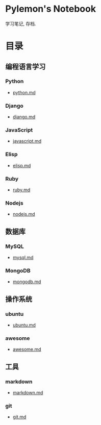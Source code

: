Pylemon's Notebook
==================

学习笔记, 存档.

# 目录  


## 编程语言学习  

### Python  
 
* [python.md](/pylemon/notebook/blob/master/python.md)

### Django  

* [django.md](/pylemon/notebook/blob/master/django.md)

### JavaScript

* [javascript.md](/pylemon/notebook/blob/master/javascript.md)

### Elisp  

* [elisp.md](/pylemon/notebook/blob/master/elisp.md)

### Ruby  

* [ruby.md](/pylemon/notebook/blob/master/ruby.md)

### Nodejs  

* [nodejs.md](/pylemon/notebook/blob/master/nodejs.md)


## 数据库

### MySQL

* [mysql.md](/pylemon/notebook/blob/master/mysql.md)

### MongoDB

* [mongodb.md](/pylemon/notebook/blob/master/mongodb.md)



## 操作系统

### ubuntu

* [ubuntu.md](/pylemon/notebook/blob/master/ubuntu.md)

### awesome

* [awesome.md](/pylemon/notebook/blob/master/awesome.md)


## 工具

### markdown  

* [markdown.md](/pylemon/notebook/blob/master/markdown.md)

### git  

* [git.md](/pylemon/notebook/blob/master/git.md)
